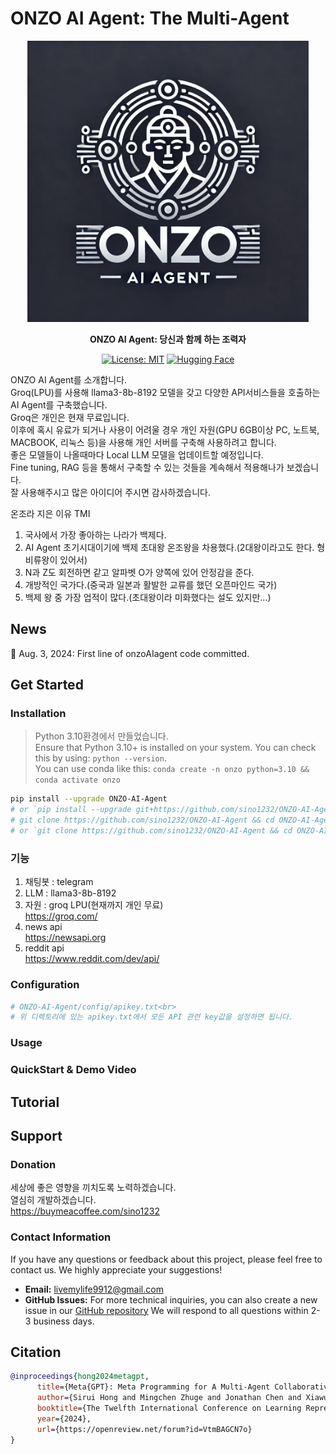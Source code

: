 # ONZO AI Agent: The Multi-Agent

<p align="center">
<a href=""><img src="images/ONZO-AI-Agent.jpeg" alt="onzoGPT logo: Enable ONZO to work in software company, collaborating to tackle more complex tasks." width="450px"></a>
</p>

<p align="center">
<b>ONZO AI Agent: 당신과 함께 하는 조력자</b>
</p>

<p align="center">
<a href="https://opensource.org/licenses/MIT"><img src="https://img.shields.io/badge/License-MIT-blue.svg" alt="License: MIT"></a>
<a href="https://huggingface.co/spaces/deepwisdom/MetaGPT" target="_blank"><img alt="Hugging Face" src="https://img.shields.io/badge/%F0%9F%A4%97%20-Hugging%20Face-blue?color=blue&logoColor=white" /></a>
</p>

ONZO AI Agent를 소개합니다.<br>
Groq(LPU)를 사용해 llama3-8b-8192 모델을 갖고 다양한 API서비스들을 호출하는 AI Agent를 구축했습니다.<br> 
Groq은 개인은 현재 무료입니다.<br>
이후에 혹시 유료가 되거나 사용이 어려울 경우 개인 자원(GPU 6GB이상 PC, 노트북, MACBOOK, 리눅스 등)을 사용해 개인 서버를 구축해 사용하려고 합니다.<br>
좋은 모델들이 나올때마다 Local LLM 모델을 업데이트할 예정입니다.<br>
Fine tuning, RAG 등을 통해서 구축할 수 있는 것들을 계속해서 적용해나가 보겠습니다.<br>
잘 사용해주시고 많은 아이디어 주시면 감사하겠습니다.<br>

온조라 지은 이유 TMI
1. 국사에서 가장 좋아하는 나라가 백제다.
2. AI Agent 초기시대이기에 백제 초대왕 온조왕을 차용했다.(2대왕이라고도 한다. 형 비류왕이 있어서)
3. N과 Z도 회전하면 같고 알파벳 O가 양쪽에 있어 안정감을 준다.
4. 개방적인 국가다.(중국과 일본과 활발한 교류를 했던 오픈마인드 국가)
5. 백제 왕 중 가장 업적이 많다.(초대왕이라 미화했다는 설도 있지만...)

## News

🌟 Aug. 3, 2024: First line of onzoAIagent code committed.

## Get Started

### Installation
> Python 3.10환경에서 만들었습니다.<br>
> Ensure that Python 3.10+ is installed on your system. You can check this by using: `python --version`.<br>
> You can use conda like this: `conda create -n onzo python=3.10 && conda activate onzo`

```bash
pip install --upgrade ONZO-AI-Agent
# or `pip install --upgrade git+https://github.com/sino1232/ONZO-AI-Agent.git`
# git clone https://github.com/sino1232/ONZO-AI-Agent && cd ONZO-AI-Agent    
# or `git clone https://github.com/sino1232/ONZO-AI-Agent && cd ONZO-AI-Agent && pip install --upgrade -e .
```

### 기능
1. 채팅봇 : telegram <br>
2. LLM : llama3-8b-8192
3. 자원 : groq LPU(현재까지 개인 무료) <br>
   https://groq.com/ <br>
4. news api <br>
   https://newsapi.org <br>
5. reddit api <br>
   https://www.reddit.com/dev/api/ <br>

### Configuration
```bash
# ONZO-AI-Agent/config/apikey.txt<br>
# 위 디렉토리에 있는 apikey.txt에서 모든 API 관련 key값을 설정하면 됩니다. 
```

### Usage

### QuickStart & Demo Video

## Tutorial

## Support

### Donation
세상에 좋은 영향을 끼치도록 노력하겠습니다.<br>
열심히 개발하겠습니다.<br>
https://buymeacoffee.com/sino1232

### Contact Information
If you have any questions or feedback about this project, please feel free to contact us. We highly appreciate your suggestions!
- **Email:** livemylife9912@gmail.com
- **GitHub Issues:** For more technical inquiries, you can also create a new issue in our [GitHub repository](https://github.com/sino1232/ONZO-AI-Agent/)
We will respond to all questions within 2-3 business days.

## Citation

```bibtex
@inproceedings{hong2024metagpt,
      title={Meta{GPT}: Meta Programming for A Multi-Agent Collaborative Framework},
      author={Sirui Hong and Mingchen Zhuge and Jonathan Chen and Xiawu Zheng and Yuheng Cheng and Jinlin Wang and Ceyao Zhang and Zili Wang and Steven Ka Shing Yau and Zijuan Lin and Liyang Zhou and Chenyu Ran and Lingfeng Xiao and Chenglin Wu and J{\"u}rgen Schmidhuber},
      booktitle={The Twelfth International Conference on Learning Representations},
      year={2024},
      url={https://openreview.net/forum?id=VtmBAGCN7o}
}
```

